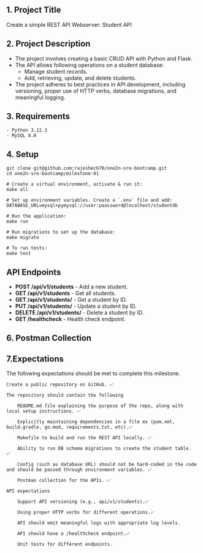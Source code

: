 ## 1. Project Title
  Create a simple REST API Webserver:  Student API

## 2. Project Description

  - The project involves creating a basic CRUD API with Python and Flask. 
  - The API allows following operations on a student database:
    - Manage student records.
    - Add, retrieving, update, and delete students.
  - The project adheres to best practices in API development, including versioning, proper use of HTTP verbs, database migrations, and meaningful logging.

## 3. Requirements
    - Python 3.12.3
    - MySQL 8.0

## 4. Setup
  ```
  git clone git@github.com:rajeshecb70/one2n-sre-bootcamp.git
  cd one2n-sre-bootcamp/milestone-01
  ```

  ```
  # Create a virtual environment, activate & run it:
  make all
  ```
  ```
  # Set up environment variables. Create a `.env` file and add:
  DATABASE_URL=mysql+pymysql://user:paassword@localhost/studentdb
  ```

```
# Run the application:
make run
```
```
# Run migrations to set up the database:
make migrate
``` 
```
# To run tests:
make test
```

## API Endpoints

- **POST /api/v1/students** - Add a new student.
- **GET /api/v1/students** - Get all students.
- **GET /api/v1/students/<id>** - Get a student by ID.
- **PUT /api/v1/students/<id>** - Update a student by ID.
- **DELETE /api/v1/students/<id>** - Delete a student by ID.
- **GET /healthcheck** - Health check endpoint.
  

## 6. Postman Collection

## 7.Expectations

The following expectations should be met to complete this milestone.

    Create a public repository on GitHub. ✅

    The repository should contain the following

        README.md file explaining the purpose of the repo, along with local setup instructions. ✅

        Explicitly maintaining dependencies in a file ex (pom.xml, build.gradle, go.mod, requirements.txt, etc).✅

        Makefile to build and run the REST API locally. ✅

        Ability to run DB schema migrations to create the student table. ✅

        Config (such as database URL) should not be hard-coded in the code and should be passed through environment variables. ✅

        Postman collection for the APIs. ✅

    API expectations

        Support API versioning (e.g., api/v1/students).✅

        Using proper HTTP verbs for different operations.✅

        API should emit meaningful logs with appropriate log levels.

        API should have a /healthcheck endpoint.✅

        Unit tests for different endpoints.